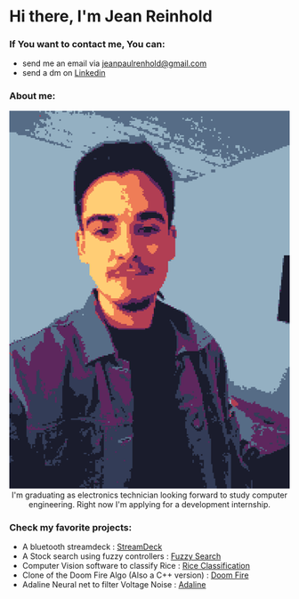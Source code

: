 # Hi there, I'm Jean Reinhold
### If You want to contact me, You can: 
* send me an  email via jeanpaulrenhold@gmail.com
* send a dm on [Linkedin](https://www.linkedin.com/in/jean-paul-reinhold-70b4031b3/)

### About me: 
<p align="center">
  <img src="https://github.com/Jean-Reinhold/Jean-Reinhold/blob/main/pic.png?raw=true" />
    I'm graduating as electronics technician looking forward to study computer engineering. 
    Right now I'm applying for a development internship. 
</p>
  
### Check my favorite projects: 

* A bluetooth streamdeck : [StreamDeck](https://github.com/Jean-Reinhold/StreamDeck)
* A Stock search using fuzzy controllers : [Fuzzy Search](https://github.com/Jean-Reinhold/fuzzy-stock-search)
* Computer Vision software to classify Rice : [Rice Classification](https://github.com/Jean-Reinhold/Rice_classification)
* Clone of the Doom Fire Algo (Also a C++ version) : [Doom Fire](https://jean-reinhold.github.io/doom-fire-clone/)
* Adaline Neural net to filter Voltage Noise : [Adaline](https://github.com/Jean-Reinhold/Neural_Adaline_Filtro)
